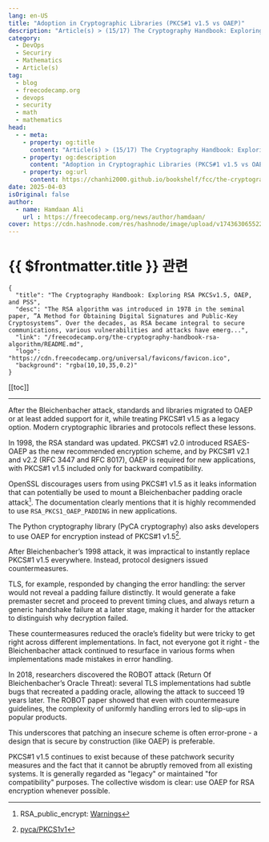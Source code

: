 ```yaml
---
lang: en-US
title: "Adoption in Cryptographic Libraries (PKCS#1 v1.5 vs OAEP)"
description: "Article(s) > (15/17) The Cryptography Handbook: Exploring RSA PKCSv1.5, OAEP, and PSS" 
category:
  - DevOps
  - Securiry
  - Mathematics
  - Article(s)
tag:
  - blog
  - freecodecamp.org
  - devops
  - security
  - math
  - mathematics
head:
  - - meta:
    - property: og:title
      content: "Article(s) > (15/17) The Cryptography Handbook: Exploring RSA PKCSv1.5, OAEP, and PSS"
    - property: og:description
      content: "Adoption in Cryptographic Libraries (PKCS#1 v1.5 vs OAEP)"
    - property: og:url
      content: https://chanhi2000.github.io/bookshelf/fcc/the-cryptography-handbook-rsa-algorithm/adoption-in-cryptographic-libraries-pkcs1-v15-vs-oaep.html
date: 2025-04-03
isOriginal: false
author:
  - name: Hamdaan Ali
    url : https://freecodecamp.org/news/author/hamdaan/
cover: https://cdn.hashnode.com/res/hashnode/image/upload/v1743630655223/f7e0c094-2103-42cd-97bd-be79d14fff67.png
---
```


# {{ $frontmatter.title }} 관련

```component VPCard
{
  "title": "The Cryptography Handbook: Exploring RSA PKCSv1.5, OAEP, and PSS",
  "desc": "The RSA algorithm was introduced in 1978 in the seminal paper, ”A Method for Obtaining Digital Signatures and Public-Key Cryptosystems”. Over the decades, as RSA became integral to secure communications, various vulnerabilities and attacks have emerg...",
  "link": "/freecodecamp.org/the-cryptography-handbook-rsa-algorithm/README.md",
  "logo": "https://cdn.freecodecamp.org/universal/favicons/favicon.ico",
  "background": "rgba(10,10,35,0.2)"
}
```

[[toc]]

---

<SiteInfo
  name="The Cryptography Handbook: Exploring RSA PKCSv1.5, OAEP, and PSS"
  desc="The RSA algorithm was introduced in 1978 in the seminal paper, ”A Method for Obtaining Digital Signatures and Public-Key Cryptosystems”. Over the decades, as RSA became integral to secure communications, various vulnerabilities and attacks have emerg..."
  url="https://freecodecamp.org/news/the-cryptography-handbook-rsa-algorithm#heading-adoption-in-cryptographic-libraries-pkcs1-v15-vs-oaep"
  logo="https://cdn.freecodecamp.org/universal/favicons/favicon.ico"
  preview="https://cdn.hashnode.com/res/hashnode/image/upload/v1743630655223/f7e0c094-2103-42cd-97bd-be79d14fff67.png"/>

After the Bleichenbacher attack, standards and libraries migrated to OAEP or at least added support for it, while treating PKCS#1 v1.5 as a legacy option. Modern cryptographic libraries and protocols reflect these lessons.

In 1998, the RSA standard was updated. PKCS#1 v2.0 introduced RSAES-OAEP as the new recommended encryption scheme, and by PKCS#1 v2.1 and v2.2 (RFC 3447 and RFC 8017), OAEP is required for new applications, with PKCS#1 v1.5 included only for backward compatibility.

OpenSSL discourages users from using PKCS#1 v1.5 as it leaks information that can potentially be used to mount a Bleichenbacher padding oracle attack[^1]. The documentation clearly mentions that it is highly recommended to use `RSA_PKCS1_OAEP_PADDING` in new applications.

The Python cryptography library (PyCA cryptography) also asks developers to use OAEP for encryption instead of PKCS#1 v1.5[^2].

After Bleichenbacher’s 1998 attack, it was impractical to instantly replace PKCS#1 v1.5 everywhere. Instead, protocol designers issued countermeasures.

TLS, for example, responded by changing the error handling: the server would not reveal a padding failure distinctly. It would generate a fake premaster secret and proceed to prevent timing clues, and always return a generic handshake failure at a later stage, making it harder for the attacker to distinguish why decryption failed.

These countermeasures reduced the oracle’s fidelity but were tricky to get right across different implementations. In fact, not everyone got it right - the Bleichenbacher attack continued to resurface in various forms when implementations made mistakes in error handling.

In 2018, researchers discovered the ROBOT attack (Return Of Bleichenbacher’s Oracle Threat): several TLS implementations had subtle bugs that recreated a padding oracle, allowing the attack to succeed 19 years later. The ROBOT paper showed that even with countermeasure guidelines, the complexity of uniformly handling errors led to slip-ups in popular products.

This underscores that patching an insecure scheme is often error-prone - a design that is secure by construction (like OAEP) is preferable.

PKCS#1 v1.5 continues to exist because of these patchwork security measures and the fact that it cannot be abruptly removed from all existing systems. It is generally regarded as "legacy" or maintained "for compatibility" purposes. The collective wisdom is clear: use OAEP for RSA encryption whenever possible.

[^1]: RSA_public_encrypt: [<FontIcon icon="fas fa-globe"/>Warnings](https://docs.openssl.org/3.5/man3/RSA_public_encrypt/#warnings)
[^2]: [<FontIcon icon="fas fa-globe"/>pyca/PKCS1v1](https://cryptography.io/en/latest/hazmat/primitives/asymmetric/rsa/#cryptography.hazmat.primitives.asymmetric.padding.PKCS1v15)